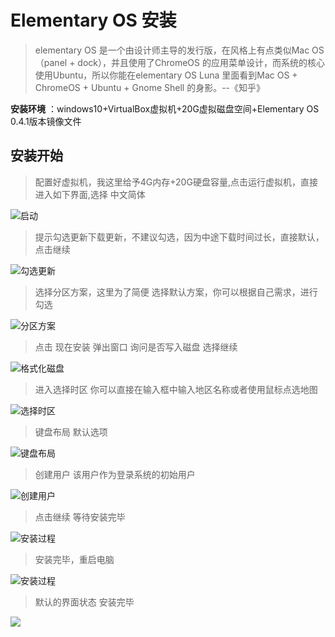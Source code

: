 # Elementary OS 安装

> elementary OS 是一个由设计师主导的发行版，在风格上有点类似Mac OS（panel + dock），并且使用了ChromeOS 的应用菜单设计，而系统的核心使用Ubuntu，所以你能在elementary OS Luna 里面看到Mac OS + ChromeOS + Ubuntu + Gnome Shell 的身影。--《知乎》

**安装环境** ：windows10+VirtualBox虚拟机+20G虚拟磁盘空间+Elementary OS 0.4.1版本镜像文件

## 安装开始

> 配置好虚拟机，我这里给予4G内存+20G硬盘容量,点击运行虚拟机，直接进入如下界面,选择 中文简体

![启动](../public/EOS/install/1.png)

> 提示勾选更新下载更新，不建议勾选，因为中途下载时间过长，直接默认，点击继续

![勾选更新](../public/EOS/install/2.png)

> 选择分区方案，这里为了简便 选择默认方案，你可以根据自己需求，进行勾选

![分区方案](../public/EOS/install/3.png)

> 点击 现在安装 弹出窗口 询问是否写入磁盘 选择继续

![格式化磁盘](../public/EOS/install/4.png)

> 进入选择时区 你可以直接在输入框中输入地区名称或者使用鼠标点选地图

![选择时区](../public/EOS/install/5.png)

> 键盘布局 默认选项

![键盘布局](../public/EOS/install/6.png)

> 创建用户 该用户作为登录系统的初始用户

![创建用户](../public/EOS/install/7.png)

> 点击继续 等待安装完毕

![安装过程](../public/EOS/install/8.png)

> 安装完毕，重启电脑

![安装过程](../public/EOS/install/9.png)

> 默认的界面状态 安装完毕

![](../public/EOS/install/10.png)